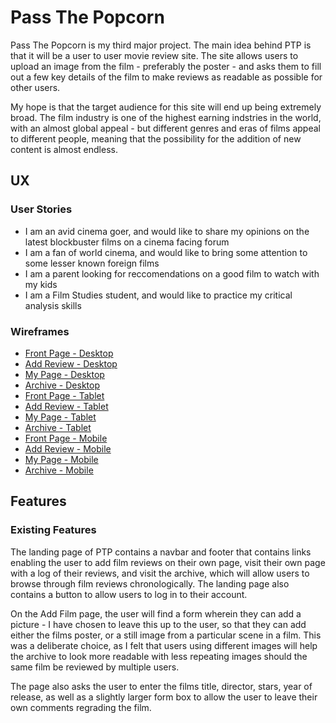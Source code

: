 <h1>Pass The Popcorn</h1>

<p>Pass The Popcorn is my third major project. The main idea behind PTP is that it will be a user to user movie review site. The site allows users to upload an image from the film - preferably the poster - and asks them to fill out a few key details of the film to make reviews as readable as possible for other users.</p>

<p>My hope is that the target audience for this site will end up being extremely broad. The film industry is one of the highest earning indstries in the world, with an almost global appeal - but different genres and eras of films appeal to different people, meaning that the possibility for the addition of new content is almost endless.</p>

<h2>UX</h2>

<h3>User Stories</h3>
<ul>
<li>I am an avid cinema goer, and would like to share my opinions on the latest blockbuster films on a cinema facing forum</li>
<li>I am a fan of world cinema, and would like to bring some attention to some lesser known foreign films</li>
<li>I am a parent looking for reccomendations on a good film to watch with my kids</li>
<li>I am a Film Studies student, and would like to practice my critical analysis skills</li>
</ul>

<h3>Wireframes</h3>
<ul>
<li><a href="https://imgur.com/JlYk0kQ">Front Page - Desktop</a></li>
<li><a href="https://imgur.com/TouLGr9">Add Review - Desktop</a></li>
<li><a href="https://imgur.com/3FQsaPN">My Page - Desktop</a></li>
<li><a href="https://imgur.com/xWLqmGN">Archive - Desktop</a></li>
<li><a href="https://imgur.com/8khKGsy">Front Page - Tablet</a></li>
<li><a href="https://imgur.com/7KH3QVg">Add Review - Tablet</a></li>
<li><a href="https://imgur.com/ZwqINCv">My Page - Tablet</a></li>
<li><a href="https://imgur.com/qC3KDgP">Archive - Tablet</a></li>
<li><a href="https://imgur.com/It2nwsf">Front Page - Mobile</a></li>
<li><a href="https://imgur.com/PFt2HDz">Add Review - Mobile</a></li>
<li><a href="https://imgur.com/ZwqINCv">My Page - Mobile</a></li>
<li><a href="https://imgur.com/WhhITB8">Archive - Mobile</a></li>
</ul>

<h2>Features</h2>

<h3>Existing Features</h3>

<p>The landing page of PTP contains a navbar and footer that contains links enabling the user to add film reviews on their own page, visit their own page with a log of their reviews, and visit the archive, which will allow users to browse through film reviews chronologically. The landing page also contains a button to allow users to log in to their account.</p>

<p>On the Add Film page, the user will find a form wherein they can add a picture - I have chosen to leave this up to the user, so that they can add either the films poster, or a still image from a particular scene in a film. This was a deliberate choice, as I felt that users using different images will help the archive to look more readable with less repeating images should the same film be reviewed by multiple users.</p>

<p>The page also asks the user to enter the films title, director, stars, year of release, as well as a slightly larger form box to allow the user to leave their own comments regrading the film.</p>

<p></p>

